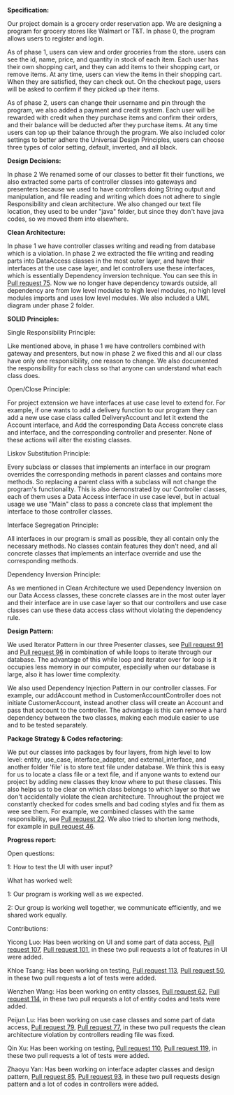 **Specification:**

Our project domain is a grocery order reservation app. We are designing a program for grocery stores like Walmart or 
T&T. In phase 0, the program allows users to register and login. 

As of phase 1, users can view and order groceries
from the store. users can see the id, name, price, and quantity in stock of each item. Each user has their
own shopping cart, and they can add items to their shopping cart, or remove items. At any time, users can view the 
items in their shopping cart. When they are satisfied, they can check out. On the checkout page, users will be asked
to confirm if they picked up their items. 

As of phase 2, users can change their username and pin through the
program, we also added a payment and credit system. Each user will be rewarded with credit when they purchase
items and confirm their orders, and their balance will be deducted after they purchase items. At any time users 
can top up their balance through the program. We also included color settings to better adhere the Universal
Design Principles, users can choose three types of color setting, default, inverted, and all black.


**Design Decisions:**

In phase 2 We renamed some of our classes to better fit their functions, we also extracted some parts of controller
classes into gateways and presenters because we
used to have controllers doing String output and manipulation, and file reading and writing
which does not adhere to single Responsibility and clean architecture. We also changed our text file location, 
they used to be under "java" folder, but since they don't 
have java codes, so we moved them into elsewhere.


**Clean Architecture:**

In phase 1 we have controller classes writing and reading from database which is a violation. In phase 2 we 
extracted the file writing and reading parts into DataAccess classes in the most outer layer, and have their
interfaces at the use case layer, and let controllers use these interfaces, which is essentially Dependency
inversion technique. You can see 
this in [Pull request 75](https://github.com/CSC207-UofT/course-project-group-047-1/pull/75/files). Now
we no longer have dependency towards outside, all dependency are from low level modules to high level modules,
no high level modules imports and uses low level modules. We also included a UML diagram under phase 2 folder.


**SOLID Principles:**

Single Responsibility Principle:

Like mentioned above, in phase 1 we have controllers combined with gateway and presenters, but now in phase 2 we 
fixed this and all our class have only one responsibility, one reason to change. We also documented the
responsibility for each class so that anyone can understand what each class does.

Open/Close Principle:

For project extension we have interfaces at use case level to extend for. For example, if one wants to add
a delivery function to our program they can add a new use case class called DeliveryAccount and let it 
extend the Account interface, and Add the corresponding Data Access concrete class and interface, and the 
corresponding controller and presenter. None of these actions will alter the existing classes.

Liskov Substitution Principle:

Every subclass or classes that implements an interface in our program overrides the corresponding methods in
parent classes and contains more methods. So replacing a parent class with a subclass will not change the 
program's functionality. This is also demonstrated by our Controller classes, each of them uses a
Data Access interface in use case level, but in actual usage we use "Main" class to pass a concrete class 
that implement the interface to those controller classes.

Interface Segregation Principle:

All interfaces in our program is small as possible, they all contain only the 
necessary methods. No classes contain features they don't need, and all concrete classes that implements an
interface override and use the corresponding methods.

Dependency Inversion Principle:

As we mentioned in Clean Architecture we used Dependency Inversion on our Data Access classes, these concrete
classes are in the most outer layer and their interface are in use case layer so that our controllers and 
use case classes can use these data access class without violating the dependency rule.


**Design Pattern:**

We used Iterator Pattern in our three Presenter classes, 
see [Pull request 91](https://github.com/CSC207-UofT/course-project-group-047-1/pull/91)
and [Pull request 96](https://github.com/CSC207-UofT/course-project-group-047-1/pull/96)
in combination of while loops to iterate through our database. The advantage of this while loop and 
iterator over for loop is it occupies less memory in our computer, especially when our database is large, also
it has lower time complexity.

We also used Dependency Injection Pattern in our controller classes. For example, our addAccount 
method in CustomerAccountController
does not initiate CustomerAccount, instead another class will create an Account and pass that account to the
controller. The advantage is this can remove a hard dependency between the two classes, making each module
easier to use and to be tested separately.


**Package Strategy & Codes refactoring:**

We put our classes into packages by four layers, from high level to low level: entity, use_case, interface_adapter, 
and external_interface, and another folder 'file' is to store text file under database. We think this is easy for us to 
locate a class file or a text file, and if anyone wants to extend our project by adding new classes they 
know where to put these classes. This also helps us to be clear on which class belongs to which layer so 
that we don't accidentally violate the clean architecture. Throughout the project we constantly checked
for codes smells and bad coding styles and fix them as wee see them. For example, we combined 
classes with the same responsibility, see 
[Pull request 22](https://github.com/CSC207-UofT/course-project-group-047-1/pull/22). We also
tried to shorten long methods, for example 
in [pull request 46](https://github.com/CSC207-UofT/course-project-group-047-1/pull/46).


**Progress report:**

Open questions:

1: How to test the UI with user input?

What has worked well:

1: Our program is working well as we expected.

2: Our group is working well together, we communicate efficiently, and we shared work equally.

Contributions:

Yicong Luo: Has been working on UI and some part of data access,
[Pull request 107](https://github.com/CSC207-UofT/course-project-group-047-1/pull/107/files), 
[Pull request 101](https://github.com/CSC207-UofT/course-project-group-047-1/pull/101/files), in these two pull
requests a lot of features in UI were added.

Khloe Tsang: Has been working on testing, [Pull request 113](https://github.com/CSC207-UofT/course-project-group-047-1/pull/113/files), 
[Pull request 50](https://github.com/CSC207-UofT/course-project-group-047-1/pull/50/files), in these two pull requests
a lot of tests were added.

Wenzhen Wang: Has been working on entity classes,
[Pull request 62](https://github.com/CSC207-UofT/course-project-group-047-1/pull/62/files),
[Pull request 114](https://github.com/CSC207-UofT/course-project-group-047-1/pull/114/files),
in these two pull requests
a lot of entity codes and tests were added.

Peijun Lu: Has been working on use case classes and some part of data access,
[Pull request 79](https://github.com/CSC207-UofT/course-project-group-047-1/pull/79/files), 
[Pull request 77](https://github.com/CSC207-UofT/course-project-group-047-1/pull/77/files),
in these two pull requests
the clean architecture violation by controllers reading file was fixed.

Qin Xu: Has been working on testing, [Pull request 110](https://github.com/CSC207-UofT/course-project-group-047-1/pull/110/files),
[Pull request 119](https://github.com/CSC207-UofT/course-project-group-047-1/pull/119/files),
in these two pull requests
a lot of tests were added.

Zhaoyu Yan: Has been working on interface adapter classes and design pattern, 
[Pull request 85](https://github.com/CSC207-UofT/course-project-group-047-1/pull/85/files),
[Pull request 93](https://github.com/CSC207-UofT/course-project-group-047-1/pull/93/files),
in these two pull requests
design pattern and a lot of codes in controllers were added.
